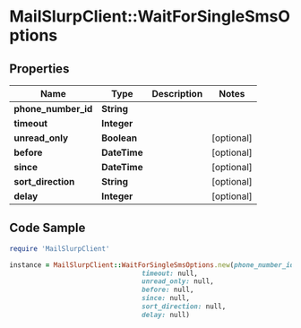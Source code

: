 # MailSlurpClient::WaitForSingleSmsOptions

## Properties

Name | Type | Description | Notes
------------ | ------------- | ------------- | -------------
**phone_number_id** | **String** |  | 
**timeout** | **Integer** |  | 
**unread_only** | **Boolean** |  | [optional] 
**before** | **DateTime** |  | [optional] 
**since** | **DateTime** |  | [optional] 
**sort_direction** | **String** |  | [optional] 
**delay** | **Integer** |  | [optional] 

## Code Sample

```ruby
require 'MailSlurpClient'

instance = MailSlurpClient::WaitForSingleSmsOptions.new(phone_number_id: null,
                                 timeout: null,
                                 unread_only: null,
                                 before: null,
                                 since: null,
                                 sort_direction: null,
                                 delay: null)
```


